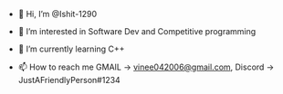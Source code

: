 - 👋 Hi, I’m @Ishit-1290
- 👀 I’m interested in Software Dev and Competitive programming
- 🌱 I’m currently learning C++

- 📫 How to reach me GMAIL -> vinee042006@gmail.com, Discord -> JustAFriendlyPerson#1234

<!---
Ishit-1290/Ishit-1290 is a ✨ special ✨ repository because its `README.md` (this file) appears on your GitHub profile.
You can click the Preview link to take a look at your changes.
- 💞️ I’m looking to collaborate on ...
--->
